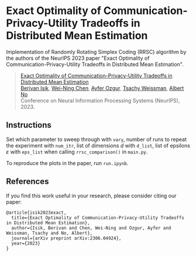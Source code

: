 # Exact Optimality of Communication-Privacy-Utility Tradeoffs in Distributed Mean Estimation
Implementation of Randomly Rotating Simplex Coding (RRSC) algorithm by the authors of the NeurIPS 2023 paper "Exact Optimality of Communication-Privacy-Utility Tradeoffs in Distributed Mean Estimation".

> [Exact Optimality of Communication-Privacy-Utility Tradeoffs in Distributed Mean Estimation](https://arxiv.org/pdf/2306.04924.pdf) <br/>
>[Berivan Isik](https://sites.google.com/view/berivanisik), [Wei-Ning Chen](https://web.stanford.edu/~wnchen), [Ayfer Ozgur](https://web.stanford.edu/~aozgur/), [Tsachy Weissman](https://web.stanford.edu/~tsachy/), [Albert No](http://albertno.hongik.ac.kr/) <br/>
> Conference on Neural Information Processing Systems (NeurIPS), 2023. <br/>

## Instructions

Set which parameter to sweep through with `vary`, number of runs to repeat the experiment with `num_itr`, list of dimensions $d$ with `d_list`, list of epsilons $\varepsilon$ with `eps_list` when calling `rrsc_comparison()` in `main.py`. 

To reproduce the plots in the paper, run `run.ipynb`. 

## References
If you find this work useful in your research, please consider citing our paper:
```
@article{isik2023exact,
  title={Exact Optimality of Communication-Privacy-Utility Tradeoffs in Distributed Mean Estimation},
  author={Isik, Berivan and Chen, Wei-Ning and Ozgur, Ayfer and Weissman, Tsachy and No, Albert},
  journal={arXiv preprint arXiv:2306.04924},
  year={2023}
}
```
